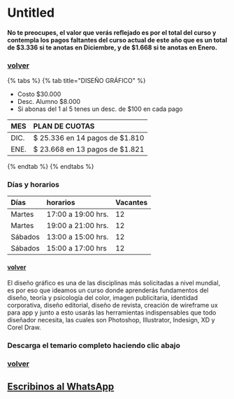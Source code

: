 # Untitled

#### No te preocupes, el valor que verás reflejado es por el total del curso y contempla los pagos faltantes del curso actual de este año que es un total de $3.336 si te anotas en Diciembre, y de $1.668 si te anotas en Enero.

### [volver]()

{% tabs %}
{% tab title="DISEÑO GRÁFICO" %}
* Costo $30.000
* Desc. Alumno $8.000
* Si abonas del 1 al 5 tenes un desc. de $100 en cada pago

| MES | PLAN DE CUOTAS |
| :--- | :--- |
| DIC. | $ 25.336 en 14 pagos de $1.810 |
| ENE. | $ 23.668 en 13 pagos de $1.821 |
{% endtab %}
{% endtabs %}

### Días y horarios

| Días | horarios | Vacantes |
| :--- | :--- | :--- |
| Martes | 17:00 a 19:00 hrs. | 12 |
| Martes | 19:00 a 21:00 hrs. | 12 |
| Sábados | 13:00 a 15:00 hrs. | 12 |
| Sábados | 15:00 a 17:00 hrs | 12 |

#### [volver]()

El diseño gráfico es una de las disciplinas más solicitadas a nivel mundial, es por eso que ideamos un curso donde aprenderás fundamentos del diseño, teoría y psicología del color, imagen publicitaria, identidad corporativa, diseño editorial, diseño de revista, creación de wireframe ux para app y junto a esto usarás las herramientas indispensables que todo diseñador necesita, las cuales son Photoshop, Illustrator, Indesign, XD y Corel Draw.

### Descarga el temario completo haciendo clic abajo

### [volver]()

## [Escribinos al WhatsApp](http://wa.me/5491164622877?text=Me%20interesa%20el%20curso%20de%20Diseño%20Grafico)

